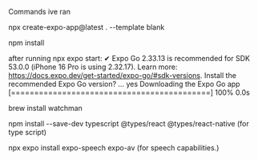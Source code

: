 Commands ive ran

npx create-expo-app@latest . --template blank

npm install


after running npx expo start: ✔ Expo Go 2.33.13 is recommended for SDK 53.0.0 (iPhone 16 Pro is using 2.32.17). Learn more: https://docs.expo.dev/get-started/expo-go/#sdk-versions. Install the recommended Expo Go version? … yes
Downloading the Expo Go app [===========================================] 100% 0.0s

brew install watchman



npm install --save-dev typescript @types/react @types/react-native (for type script)

npx expo install expo-speech expo-av (for speech capabilities.)